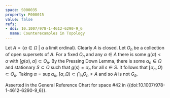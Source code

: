 ```yaml
---
space: S000035
property: P000015
value: false
refs:
- doi: 10.1007/978-1-4612-6290-9_6
  name: Counterexamples in Topology
---
```


Let $A = \{\alpha \in \Omega\ |\ \alpha \text{ a limit ordinal}\}$. Clearly $A$ is closed. Let $O_n$ be a collection of open supersets of $A$. For a fixed $O_n$ and any $\alpha \in A$ there is some $g(\alpha) < \alpha$ with $[g(\alpha),\alpha] \subset O_n$. By the Pressing Down Lemma, there is some $\alpha_n \in \Omega$ and stationary $S \subset \Omega$ such that $g(s) = \alpha_n$ for all $s \in S$. It follows that $[\alpha_n, \Omega) \subset O_n$. Taking $\alpha = \sup \alpha_n$, $[\alpha,\Omega) \subset \bigcap_n O_n \neq A$ and so $A$ is not $G_\delta$.

Asserted in the General Reference Chart for space #42 in
{{doi:10.1007/978-1-4612-6290-9_6}}.
